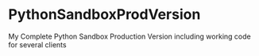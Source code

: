 # PythonSandboxProdVersion
 My Complete Python Sandbox Production Version including working code for several clients 

